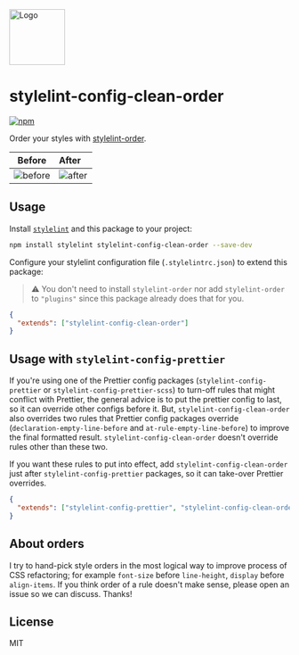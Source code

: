 <img width="100" src="https://github.com/kutsan/stylelint-config-clean-order/raw/master/.github/assets/logo.png" alt="Logo" />

# stylelint-config-clean-order

[![npm](https://img.shields.io/npm/v/stylelint-config-clean-order)](https://www.npmjs.com/package/stylelint-config-clean-order)

Order your styles with [stylelint-order](https://github.com/hudochenkov/stylelint-order).

| Before                                                                                                           | After                                                                                                           |
| ---------------------------------------------------------------------------------------------------------------- | --------------------------------------------------------------------------------------------------------------- |
| ![before](https://user-images.githubusercontent.com/10108377/173256557-88f5098b-dad7-4339-a571-6850ed82828f.png) | ![after](https://user-images.githubusercontent.com/10108377/173256556-e29e892a-2d21-437c-8093-a345d5de920e.png) |

## Usage

Install [`stylelint`](https://github.com/stylelint/stylelint) and this package to your project:

```sh
npm install stylelint stylelint-config-clean-order --save-dev
```

Configure your stylelint configuration file (`.stylelintrc.json`) to extend this package:

> ⚠️ You don't need to install `stylelint-order` nor add `stylelint-order` to `"plugins"` since this package already does that for you.

```json
{
  "extends": ["stylelint-config-clean-order"]
}
```

## Usage with `stylelint-config-prettier`

If you're using one of the Prettier config packages (`stylelint-config-prettier` or `stylelint-config-prettier-scss`) to turn-off rules that might conflict with Prettier, the general advice is to put the prettier config to last, so it can override other configs before it. But, `stylelint-config-clean-order` also overrides two rules that Prettier config packages override (`declaration-empty-line-before` and `at-rule-empty-line-before`) to improve the final formatted result. `stylelint-config-clean-order` doesn't override rules other than these two.

If you want these rules to put into effect, add `stylelint-config-clean-order` just after `stylelint-config-prettier` packages, so it can take-over Prettier overrides.

```json
{
  "extends": ["stylelint-config-prettier", "stylelint-config-clean-order"]
}
```

## About orders

I try to hand-pick style orders in the most logical way to improve process of CSS refactoring; for example `font-size` before `line-height`, `display` before `align-items`. If you think order of a rule doesn't make sense, please open an issue so we can discuss. Thanks!

## License

MIT

